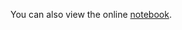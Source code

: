 You can also view the online [notebook](http://nbviewer.ipython.org/github/iit-cs429/main/blob/master/lectures/lec22/em.ipynb).

